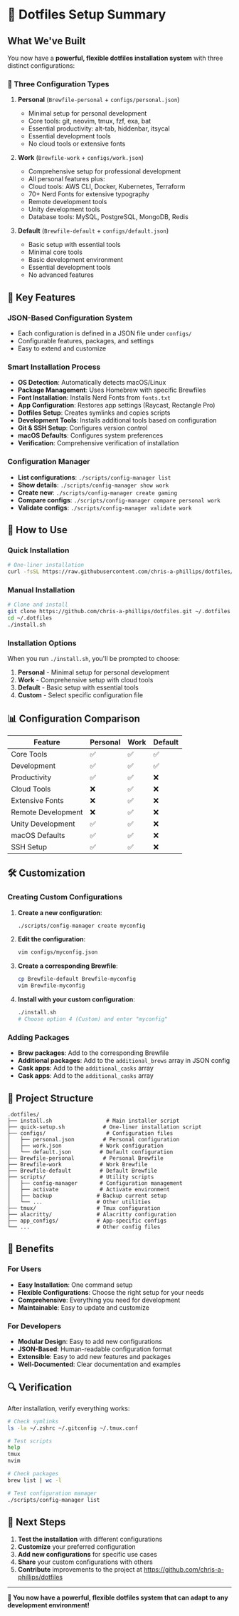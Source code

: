 # 🚀 Dotfiles Setup Summary

## What We've Built

You now have a **powerful, flexible dotfiles installation system** with three distinct configurations:

### 🎯 Three Configuration Types

1. **Personal** (`Brewfile-personal` + `configs/personal.json`)
   - Minimal setup for personal development
   - Core tools: git, neovim, tmux, fzf, exa, bat
   - Essential productivity: alt-tab, hiddenbar, itsycal
   - Essential development tools
   - No cloud tools or extensive fonts

2. **Work** (`Brewfile-work` + `configs/work.json`)
   - Comprehensive setup for professional development
   - All personal features plus:
   - Cloud tools: AWS CLI, Docker, Kubernetes, Terraform
   - 70+ Nerd Fonts for extensive typography
   - Remote development tools
   - Unity development tools
   - Database tools: MySQL, PostgreSQL, MongoDB, Redis

3. **Default** (`Brewfile-default` + `configs/default.json`)
   - Basic setup with essential tools
   - Minimal core tools
   - Basic development environment
   - Essential development tools
   - No advanced features

## 🔧 Key Features

### JSON-Based Configuration System
- Each configuration is defined in a JSON file under `configs/`
- Configurable features, packages, and settings
- Easy to extend and customize

### Smart Installation Process
- **OS Detection**: Automatically detects macOS/Linux
- **Package Management**: Uses Homebrew with specific Brewfiles
- **Font Installation**: Installs Nerd Fonts from `fonts.txt`
- **App Configuration**: Restores app settings (Raycast, Rectangle Pro)
- **Dotfiles Setup**: Creates symlinks and copies scripts
- **Development Tools**: Installs additional tools based on configuration
- **Git & SSH Setup**: Configures version control
- **macOS Defaults**: Configures system preferences
- **Verification**: Comprehensive verification of installation

### Configuration Manager
- **List configurations**: `./scripts/config-manager list`
- **Show details**: `./scripts/config-manager show work`
- **Create new**: `./scripts/config-manager create gaming`
- **Compare configs**: `./scripts/config-manager compare personal work`
- **Validate configs**: `./scripts/config-manager validate work`

## 🚀 How to Use

### Quick Installation
```bash
# One-liner installation
curl -fsSL https://raw.githubusercontent.com/chris-a-phillips/dotfiles/main/quick-setup.sh | bash
```

### Manual Installation
```bash
# Clone and install
git clone https://github.com/chris-a-phillips/dotfiles.git ~/.dotfiles
cd ~/.dotfiles
./install.sh
```

### Installation Options
When you run `./install.sh`, you'll be prompted to choose:

1. **Personal** - Minimal setup for personal development
2. **Work** - Comprehensive setup with cloud tools  
3. **Default** - Basic setup with essential tools
4. **Custom** - Select specific configuration file

## 📊 Configuration Comparison

| Feature | Personal | Work | Default |
|---------|----------|------|---------|
| Core Tools | ✅ | ✅ | ✅ |
| Development | ✅ | ✅ | ✅ |
| Productivity | ✅ | ✅ | ❌ |
| Cloud Tools | ❌ | ✅ | ❌ |
| Extensive Fonts | ❌ | ✅ | ❌ |
| Remote Development | ❌ | ✅ | ❌ |
| Unity Development | ✅ | ✅ | ❌ |
| macOS Defaults | ✅ | ✅ | ❌ |
| SSH Setup | ✅ | ✅ | ❌ |

## 🛠 Customization

### Creating Custom Configurations

1. **Create a new configuration**:
   ```bash
   ./scripts/config-manager create myconfig
   ```

2. **Edit the configuration**:
   ```bash
   vim configs/myconfig.json
   ```

3. **Create a corresponding Brewfile**:
   ```bash
   cp Brewfile-default Brewfile-myconfig
   vim Brewfile-myconfig
   ```

4. **Install with your custom configuration**:
   ```bash
   ./install.sh
   # Choose option 4 (Custom) and enter "myconfig"
   ```

### Adding Packages

- **Brew packages**: Add to the corresponding Brewfile
- **Additional packages**: Add to the `additional_brews` array in JSON config
- **Cask apps**: Add to the `additional_casks` array
- **Cask apps**: Add to the `additional_casks` array

## 📁 Project Structure

```
.dotfiles/
├── install.sh                 # Main installer script
├── quick-setup.sh            # One-liner installation script
├── configs/                   # Configuration files
│   ├── personal.json         # Personal configuration
│   ├── work.json            # Work configuration
│   └── default.json         # Default configuration
├── Brewfile-personal         # Personal Brewfile
├── Brewfile-work            # Work Brewfile
├── Brewfile-default         # Default Brewfile
├── scripts/                 # Utility scripts
│   ├── config-manager       # Configuration management
│   ├── activate             # Activate environment
│   ├── backup              # Backup current setup
│   └── ...                 # Other utilities
├── tmux/                   # Tmux configuration
├── alacritty/              # Alacritty configuration
├── app_configs/            # App-specific configs
└── ...                     # Other config files
```

## 🎉 Benefits

### For Users
- **Easy Installation**: One command setup
- **Flexible Configurations**: Choose the right setup for your needs
- **Comprehensive**: Everything you need for development
- **Maintainable**: Easy to update and customize

### For Developers
- **Modular Design**: Easy to add new configurations
- **JSON-Based**: Human-readable configuration format
- **Extensible**: Easy to add new features and packages
- **Well-Documented**: Clear documentation and examples

## 🔍 Verification

After installation, verify everything works:

```bash
# Check symlinks
ls -la ~/.zshrc ~/.gitconfig ~/.tmux.conf

# Test scripts
help
tmux
nvim

# Check packages
brew list | wc -l

# Test configuration manager
./scripts/config-manager list
```

## 🚀 Next Steps

1. **Test the installation** with different configurations
2. **Customize** your preferred configuration
3. **Add new configurations** for specific use cases
4. **Share** your custom configurations with others
5. **Contribute** improvements to the project at https://github.com/chris-a-phillips/dotfiles

---

**🎉 You now have a powerful, flexible dotfiles system that can adapt to any development environment!** 